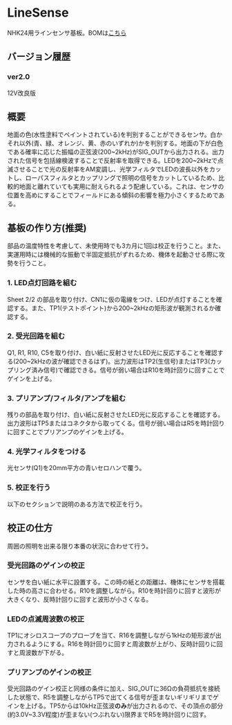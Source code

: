 # LineSense
NHK24用ラインセンサ基板。BOMは[こちら](https://docs.google.com/spreadsheets/d/12akROPWRgP_KYzk62EP3h0m6oYP8IBUy/edit?usp=sharing&ouid=100044542046978284478&rtpof=true&sd=true)

## バージョン履歴
### ver2.0
12V改良版

## 概要
地面の色(水性塗料でペイントされている)を判別することができるセンサ。白かそれ以外(青、緑、オレンジ、黄、赤のいずれか)かを判別する。地面の下が白色である確率に応じた振幅の正弦波(200~2kHz)がSIG_OUTから出力される。出力された信号を包括線検波することで反射率を取得できる。LEDを200~2kHzで点滅させることで光の反射率をAM変調し、光学フィルタでLEDの波長以外をカットし、ローパスフィルタとカップリングで照明の信号をカットしているため、比較的地面と離れていても実用に耐えられるよう配慮している。これは、センサの位置を高めにすることでフィールドにある傾斜の影響を極力小さくするためである。

## 基板の作り方(推奨)
部品の温度特性を考慮して、未使用時でも3カ月に1回は校正を行うこと。また、実運用時には機械的な振動で半固定抵抗がずれるため、機体を起動させる際に攻勢を行うこと。

### 1. LED点灯回路を組む
Sheet 2/2 の部品を取り付け、CN1に仮の電線をつけ、LEDが点灯することを確認する。また、TP1(テストポイント)から200~2kHzの矩形波が観測されるか確認する。

### 2. 受光回路を組む
Q1, R1, R10, C5を取り付け、白い紙に反射させたLED光に反応することを確認する(200~2kHzの波が確認できるはず)。出力波形はTP2(生信号)またはTP3(カップリング済み信号)で確認できる。信号が弱い場合はR10を時計回りに回すことでゲインを上げる。

### 3. プリアンプ/フィルタ/アンプを組む
残りの部品を取り付け、白い紙に反射させたLED光に反応することを確認する。出力波形はTP5またはコネクタから取ってくる。信号が弱い場合はR5を時計回りに回すことでプリアンプのゲインを上げる。

### 4. 光学フィルタをつける
光センサ(Q1)を20mm平方の青いセロハンで覆う。

### 5. 校正を行う
以下のセクションで説明のある方法で校正を行う。

## 校正の仕方
周囲の照明を出来る限り本番の状況に合わせて行う。

### 受光回路のゲインの校正
センサを白い紙に水平に設置する。この時の紙との距離は、機体にセンサを搭載した時の高さに合わせる。R10を調整しながら。R10を時計回りに回すと波形が大きくなり、反時計回りに回すと波形が小さくなる。

### LEDの点滅周波数の校正
TP1にオシロスコープのプローブを当て、R16を調整しながら1kHzの矩形波が出力されるようにする。R16を時計回りに回すと周波数が上がり、反時計回りに回すと周波数が下がる。

### プリアンプのゲインの校正
受光回路のゲイン校正と同様の条件に加え、SIG_OUTに36Ωの負荷抵抗を接続した状態で、R5を調整しながらTP5で出てくる信号が歪まないギリギリまでゲインを上げる。TP5からは10kHz正弦波**のみ**が出力されるので、その頂点の部分(約3.0V~3.3V程度)が歪まない(つぶれない)限界までR5を時計回りに回す。
